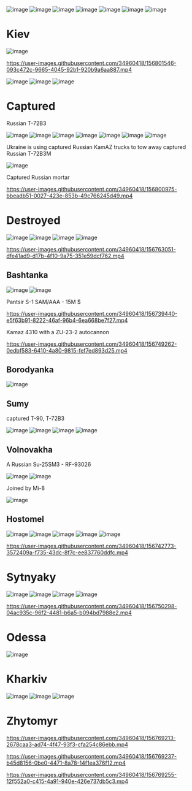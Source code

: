 ![image](https://user-images.githubusercontent.com/34960418/156738817-40f5b1ab-12cd-4f7e-b1ba-d6347f50292d.png)
![image](https://user-images.githubusercontent.com/34960418/156740721-e07da8e3-47d5-432d-8955-09eef543bfbb.png)
![image](https://user-images.githubusercontent.com/34960418/156741543-ef916598-29b2-476b-8a3b-07efae4e0d64.png)
![image](https://user-images.githubusercontent.com/34960418/156743560-4750f0b5-d01c-4d89-b66e-e174f0b6a613.png)
![image](https://user-images.githubusercontent.com/34960418/156749619-726a1d86-4de5-468e-b6bd-a94859c1adbe.png)
![image](https://user-images.githubusercontent.com/34960418/156750568-c7d70fca-ff34-42aa-a52c-1a32d8668667.png)
![image](https://user-images.githubusercontent.com/34960418/156789389-c298ad23-0e60-410a-8fff-a5596468406d.png)


# Kiev

![image](https://user-images.githubusercontent.com/34960418/156770830-45e8fe94-b517-47d2-a9be-c6f70c851a94.png)



https://user-images.githubusercontent.com/34960418/156801546-093c472c-9665-4045-92b1-920b9a6aa887.mp4

![image](https://user-images.githubusercontent.com/34960418/156801632-5b99fb32-b004-4344-bf4f-4a2998386404.png)
![image](https://user-images.githubusercontent.com/34960418/156801650-fe6c0134-975c-4a17-b25c-0dd26c824f05.png)
![image](https://user-images.githubusercontent.com/34960418/156801688-4ba60313-6c4f-4c5b-aecf-ee32833c181b.png)




# Captured

Russian T-72B3

![image](https://user-images.githubusercontent.com/34960418/156743316-62398861-2d0e-4b43-8f22-688b2dffc866.png)
![image](https://user-images.githubusercontent.com/34960418/156743332-d6ade155-c854-40de-ba13-7b6bf0781bb4.png)
![image](https://user-images.githubusercontent.com/34960418/156743935-71f563dc-e9c3-4ea7-85b7-a22d82b3dc58.png)
![image](https://user-images.githubusercontent.com/34960418/156743954-193cf495-0526-4ced-9836-decf6a06489d.png)
![image](https://user-images.githubusercontent.com/34960418/156743967-57776d1e-2d67-41d8-95cc-3ca52823c087.png)
![image](https://user-images.githubusercontent.com/34960418/156744006-3d9db688-1d4d-4261-8215-11ce0b892af0.png)
![image](https://user-images.githubusercontent.com/34960418/156744020-02106b38-cea3-40cc-bbf4-816e7436265c.png)

Ukraine is using captured Russian KamAZ trucks to tow away captured Russian T-72B3M

![image](https://user-images.githubusercontent.com/34960418/156754211-236bcf10-336e-4d8b-b4a3-cb9b82c3b72e.png)

Captured Russian mortar

https://user-images.githubusercontent.com/34960418/156800975-bbeadb51-0027-423e-853b-49c766245d49.mp4



# Destroyed

![image](https://user-images.githubusercontent.com/34960418/156741183-44b9028a-da96-450f-95da-ec32ef09e942.png)
![image](https://user-images.githubusercontent.com/34960418/156743919-74cec99f-bf97-4e8d-b9a2-474d0ed39855.png)
![image](https://user-images.githubusercontent.com/34960418/156762974-64e501c7-ad9e-4d69-b984-5a5c622b7aae.png)
![image](https://user-images.githubusercontent.com/34960418/156770651-74fd81ce-7261-4e04-bd70-a1a2ca22c06f.png)


https://user-images.githubusercontent.com/34960418/156763051-dfe41ad9-d17b-4f10-9a75-351e59dcf762.mp4





## Bashtanka

![image](https://user-images.githubusercontent.com/34960418/156739667-8e081769-0bca-41c5-afa0-2d6b3a769897.png)
![image](https://user-images.githubusercontent.com/34960418/156753768-525b8ecc-62ef-4f31-bfc6-66053ece3c09.png)

Pantsir S-1 SAM/AAA - 15M $

https://user-images.githubusercontent.com/34960418/156739440-e5f63b91-8222-46af-96b4-6ea668be7f27.mp4

Kamaz 4310 with a ZU-23-2 autocannon

https://user-images.githubusercontent.com/34960418/156749262-0edbf583-6410-4a80-9815-fef7ed893d25.mp4





## Borodyanka

![image](https://user-images.githubusercontent.com/34960418/156745063-863136ce-bc82-4e0e-a0b5-5740cf9f4e10.png)





 ## Sumy
 
 captured T-90, T-72B3
 
 ![image](https://user-images.githubusercontent.com/34960418/156740976-d2286d58-00d9-4dff-a909-924958903dd4.png)
 ![image](https://user-images.githubusercontent.com/34960418/156741002-62db7853-9c9c-4ed4-b37c-aa8385194535.png)
 ![image](https://user-images.githubusercontent.com/34960418/156741035-38a13fac-1e1a-4d2d-99c8-55448ca0b290.png)
 ![image](https://user-images.githubusercontent.com/34960418/156741050-36833f3e-d713-4235-b3aa-143876729cd7.png)



## Volnovakha

A Russian Su-25SM3 - RF-93026

![image](https://user-images.githubusercontent.com/34960418/156742081-ccfd5e91-34b1-4236-9d2d-3c57e9e1e3d6.png)
![image](https://user-images.githubusercontent.com/34960418/156741857-93925787-fd7e-4ccb-8fe9-603d0653ea60.png)

Joined by Mi-8

![image](https://user-images.githubusercontent.com/34960418/156764074-49f87e2c-e245-490b-bf63-934b89f26649.png)


## Hostomel

![image](https://user-images.githubusercontent.com/34960418/156755383-9798518f-6409-4493-b927-9e5afc02e392.png)
![image](https://user-images.githubusercontent.com/34960418/156755409-d36543cf-de28-4f46-a8b5-1d4e5c20bc29.png)
![image](https://user-images.githubusercontent.com/34960418/156763699-4dca9455-337c-4946-968f-a49b8971880a.png)
![image](https://user-images.githubusercontent.com/34960418/156763724-45019d79-8d63-4a6a-9f63-0a9a2b2f8364.png)
![image](https://user-images.githubusercontent.com/34960418/156763747-48088eec-d26c-4c95-b68f-d0fb9c758f32.png)





https://user-images.githubusercontent.com/34960418/156742773-3572409a-f735-43dc-8f7c-ee837760ddfc.mp4


# Sytnyaky

![image](https://user-images.githubusercontent.com/34960418/156750050-9d4dbc12-3964-438f-a2b5-bc6317c93d35.png)
![image](https://user-images.githubusercontent.com/34960418/156750066-e858db29-e744-4698-b2aa-f022b5db7345.png)
![image](https://user-images.githubusercontent.com/34960418/156750079-099f9109-7469-486e-856a-4b6cd8f06278.png)
![image](https://user-images.githubusercontent.com/34960418/156750092-64fd74c3-9d6d-4ef6-b391-7cf21eecb4b2.png)

https://user-images.githubusercontent.com/34960418/156750298-04ac935c-96f2-4481-b6a5-b094bd7988e2.mp4



# Odessa

![image](https://user-images.githubusercontent.com/34960418/156765305-ec70756c-1379-4631-a1f4-12355a6fceaf.png)


# Kharkiv

![image](https://user-images.githubusercontent.com/34960418/156768900-9848870f-9a73-427e-807f-329d1fccc776.png)
![image](https://user-images.githubusercontent.com/34960418/156768909-6cbf7607-f61d-4da8-8e73-eb937da5e19e.png)
![image](https://user-images.githubusercontent.com/34960418/156768923-ad48406e-736c-4513-afde-e67e508bdce1.png)



# Zhytomyr 

https://user-images.githubusercontent.com/34960418/156769213-2678caa3-ad74-4f47-93f3-cfa254c86ebb.mp4

https://user-images.githubusercontent.com/34960418/156769237-b45d8156-0be0-4471-8a78-14f1ea376f12.mp4

https://user-images.githubusercontent.com/34960418/156769255-12f552a0-c415-4a91-940e-426e737db5c3.mp4



